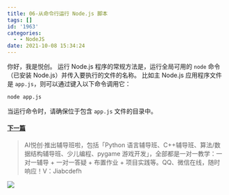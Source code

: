 ```yaml
---
title: 06-从命令行运行 Node.js 脚本
tags: []
id: '1963'
categories:
  - - NodeJS
date: 2021-10-08 15:34:24
---
```


你好，我是悦创。 运行 Node.js 程序的常规方法是，运行全局可用的 `node` 命令（已安装 Node.js）并传入要执行的文件的名称。 比如主 Node.js 应用程序文件是 `app.js`，则可以通过键入以下命令调用它：

```bash
node app.js
```

当运行命令时，请确保位于包含 `app.js` 文件的目录中。

#### [下一篇](https://www.aiyc.top/1964.html)

> AI悦创·推出辅导班啦，包括「Python 语言辅导班、C++辅导班、算法/数据结构辅导班、少儿编程、pygame 游戏开发」，全部都是一对一教学：一对一辅导 + 一对一答疑 + 布置作业 + 项目实践等。QQ、微信在线，随时响应！V：Jiabcdefh

![](https://img-blog.csdnimg.cn/5dbd5f53dcff4532a71c485b64932b0f.png)